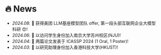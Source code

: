 # 🔥 News
- *2024.08*: 🎉 获得美团 LLM基座模型团队 offer, 第一段头部互联网企业大模型科研 😍!
- *2024.06*: 🎉 以访问学生身份加入南京大学苏州校区(NJU)!
- *2024.04*: 🎉 两篇论文发表于 ICASSP 2024 (1 Oral, 1 Poster)!
- *2024.03*: 🎉 以研究助理身份加入香港科技大学(HKUST)!
